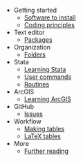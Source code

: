 * Getting started 
  - [Software to install](Software)
  - [Coding principles](code-and-data)
* Text editor
  - [Packages](ST-packages)
* Organization
  - [Folders](Dropbox-folder-organization)
* Stata
  - [Learning Stata](learning-stata)
  - [User commands](stata-ado)
  - [Routines](routines)
* ArcGIS
  - [Learning ArcGIS](https://github.com/aadityadar/all-aboard/wiki/Learning-ArcGIS)
* GitHub
  - [Issues](Github's-issue-tracker)
* Workflow
  - [Making tables](Workflow-to-create-tables)
  - [LaTeX tables](Reproducible-tables-for-LaTeX)
* More
  - [Further reading](Further-reading)

